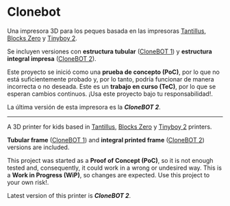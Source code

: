 # Clonebot

Una impresora 3D para los peques basada en las impresoras [Tantillus](https://www.reprap.org/wiki/Tantillus), [Blocks Zero](https://reprap.org/wiki/Blocks_zero) y [Tinyboy 2](https://github.com/HKCOTA/TinyBoy-2).

Se incluyen versiones con **estructura tubular** ([CloneBOT 1](https://github.com/isidorogv/clonebot/releases/tag/clonebot.1)) y **estructura integral impresa** ([CloneBOT 2](https://github.com/isidorogv/clonebot)).

Este proyecto se inició como una **prueba de concepto (PoC)**, por lo que no está suficientemente probado y, por lo tanto, podría funcionar de manera incorrecta o no deseada. Este es un **trabajo en curso (TeC)**, por lo que se esperan cambios continuos. ¡Usa este proyecto bajo tu responsabilidad!.

La última versión de esta impresora es la ***CloneBOT 2***.

---

A 3D printer for kids based in [Tantillus](https://www.reprap.org/wiki/Tantillus), [Blocks Zero](https://reprap.org/wiki/Blocks_zero) y [Tinyboy 2](https://github.com/HKCOTA/TinyBoy-2) printers.

**Tubular frame** ([CloneBOT 1](https://github.com/isidorogv/clonebot/releases/tag/clonebot.1)) and **integral printed frame** ([CloneBOT 2](https://github.com/isidorogv/clonebot)) versions are included.

This project was started as a **Proof of Concept (PoC)**, so it is not enough tested and, consequently, it could work in a wrong or undesired way. This is a **Work in Progress (WiP)**, so changes are expected. Use this project to your own risk!.

Latest version of this printer is ***CloneBOT 2***.